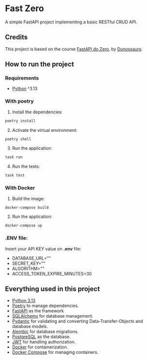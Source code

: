 # Fast Zero

A simple FastAPI project implementing a basic RESTful CRUD API.

## Credits

This project is based on the course [FastAPI do Zero](https://fastapidozero.dunossauro.com/), by [Dunossauro](https://github.com/dunossauro).

## How to run the project

### Requirements

- [Python](https://www.python.org/) ^3.13

### With poetry

1. Install the dependencies:

```bash
poetry install
```

2. Activate the virtual environment:

```bash
poetry shell
```

3. Run the application:

```bash
task run
```

4. Run the tests:

```bash
task test
```

### With Docker

1. Build the image:

```bash
docker-compose build
```

2. Run the application:

```bash
docker-compose up
```

### .ENV file:

Insert your API KEY value on **.env** file:

- DATABASE_URL=""
- SECRET_KEY=""
- ALGORITHM=""
- ACCESS_TOKEN_EXPIRE_MINUTES=30

## Everything used in this project

- [Python 3.13](https://www.python.org/)
- [Poetry](https://python-poetry.org/) to manage dependencies.
- [FastAPI](https://fastapi.tiangolo.com/) as the framework
- [SQLAlchemy](https://www.sqlalchemy.org/) for database management.
- [Pydantic](https://pydantic-docs.helpmanual.io/) for validating and converting Data-Transfer-Objects and database models.
- [Alembic](https://alembic.sqlalchemy.org/en/latest/) for database migrations.
- [PostgreSQL](https://www.postgresql.org/) as the database.
- [JWT](https://jwt.io/) for handling authorization.
- [Docker](https://www.docker.com/) for containerization.
- [Docker Compose](https://docs.docker.com/compose/) for managing containers.
